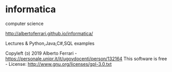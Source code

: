 # informatica
computer science

http://albertoferrari.github.io/informatica/

Lectures & Python,Java,C#,SQL examples

Copyleft (ɔ) 2019 Alberto Ferrari - https://personale.unipr.it/it/ugovdocenti/person/132164
This software is free - License: http://www.gnu.org/licenses/gpl-3.0.txt

